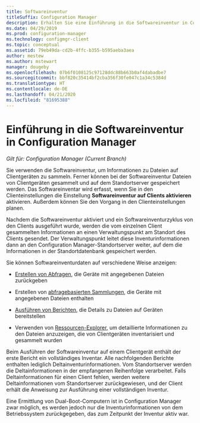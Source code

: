 ```yaml
---
title: Softwareinventur
titleSuffix: Configuration Manager
description: Erhalten Sie eine Einführung in die Softwareinventur in Configuration Manager.
ms.date: 04/29/2019
ms.prod: configuration-manager
ms.technology: configmgr-client
ms.topic: conceptual
ms.assetid: 79eb49da-cd2b-4ffc-b355-b595aeba3aea
author: mestew
ms.author: mstewart
manager: dougeby
ms.openlocfilehash: 07b6f0108125c97128ddc88b663b0af4dabadbe7
ms.sourcegitcommit: bbf820c35414bf2cba356f30fe047c1a34c5384d
ms.translationtype: HT
ms.contentlocale: de-DE
ms.lasthandoff: 04/21/2020
ms.locfileid: "81695388"
---
```

# <a name="introduction-to-software-inventory-in-configuration-manager"></a>Einführung in die Softwareinventur in Configuration Manager

*Gilt für: Configuration Manager (Current Branch)*

Sie verwenden die Softwareinventur, um Informationen zu Dateien auf Clientgeräten zu sammeln. Ferner können bei der Softwareinventur Dateien von Clientgeräten gesammelt und auf dem Standortserver gespeichert werden. Das Softwareinventar wird erfasst, wenn Sie in den Clienteinstellungen die Einstellung **Softwareinventur auf Clients aktivieren** aktivieren. Außerdem können Sie den Vorgang in den Clienteinstellungen planen.  

Nachdem die Softwareinventur aktiviert und ein Softwareinventurzyklus von den Clients ausgeführt wurde, werden die vom einzelnen Client gesammelten Informationen an einen Verwaltungspunkt am Standort des Clients gesendet. Der Verwaltungspunkt leitet diese Inventurinformationen dann an den Configuration Manager-Standortserver weiter, auf dem die Informationen in der Standortdatenbank gespeichert werden.

 Sie können Softwareinventurdaten auf verschiedene Weise anzeigen:  

- [Erstellen von Abfragen](../../../../core/servers/manage/create-queries.md), die Geräte mit angegebenen Dateien zurückgeben   

- Erstellen von [abfragebasierten Sammlungen](../../../../core/clients/manage/collections/introduction-to-collections.md), die Geräte mit angegebenen Dateien enthalten   

- [Ausführen von Berichten](../../../servers/manage/introduction-to-reporting.md), die Details zu Dateien auf Geräten bereitstellen

- Verwenden von [Ressourcen-Explorer](../../../../core/clients/manage/inventory/use-resource-explorer-to-view-software-inventory.md), um detaillierte Informationen zu den Dateien anzuzeigen, die von Clientgeräten inventarisiert und gesammelt wurden   

 Beim Ausführen der Softwareinventur auf einem Clientgerät enthält der erste Bericht ein vollständiges Inventar. Alle nachfolgenden Berichte enthalten lediglich Deltainventurinformationen. Vom Standortserver werden die Deltainformationen in der empfangenen Reihenfolge verarbeitet. Falls Deltainformationen für einen Client fehlen, werden weitere Deltainformationen vom Standortserver zurückgewiesen, und der Client erhält die Anweisung zur Ausführung einer vollständigen Inventur.  

 Eine Ermittlung von Dual-Boot-Computern ist in Configuration Manager zwar möglich, es werden jedoch nur die Inventurinformationen von dem Betriebssystem zurückgegeben, das zum Zeitpunkt der Inventur aktiv war.  
